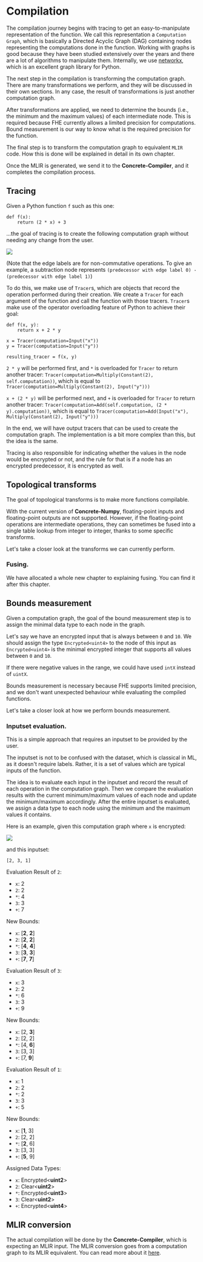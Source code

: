 # Compilation

The compilation journey begins with tracing to get an easy-to-manipulate representation of the function. We call this representation a `Computation Graph`, which is basically a Directed Acyclic Graph (DAG) containing nodes representing the computations done in the function. Working with graphs is good because they have been studied extensively over the years and there are a lot of algorithms to manipulate them. Internally, we use [networkx](https://networkx.org), which is an excellent graph library for Python.

The next step in the compilation is transforming the computation graph. There are many transformations we perform, and they will be discussed in their own sections. In any case, the result of transformations is just another computation graph.

After transformations are applied, we need to determine the bounds (i.e., the minimum and the maximum values) of each intermediate node. This is required because FHE currently allows a limited precision for computations. Bound measurement is our way to know what is the required precision for the function.

The final step is to transform the computation graph to equivalent `MLIR` code. How this is done will be explained in detail in its own chapter.

Once the MLIR is generated, we send it to the **Concrete-Compiler**, and it completes the compilation process.

## Tracing

Given a Python function `f` such as this one:

```
def f(x):
    return (2 * x) + 3
```

...the goal of tracing is to create the following computation graph without needing any change from the user.

![](../\_static/compilation-pipeline/two\_x\_plus\_three.png)

(Note that the edge labels are for non-commutative operations. To give an example, a subtraction node represents `(predecessor with edge label 0) - (predecessor with edge label 1)`)

To do this, we make use of `Tracer`s, which are objects that record the operation performed during their creation. We create a `Tracer` for each argument of the function and call the function with those tracers. `Tracer`s make use of the operator overloading feature of Python to achieve their goal:

```
def f(x, y):
    return x + 2 * y

x = Tracer(computation=Input("x"))
y = Tracer(computation=Input("y"))

resulting_tracer = f(x, y)
```

`2 * y` will be performed first, and `*` is overloaded for `Tracer` to return another tracer: `Tracer(computation=Multiply(Constant(2), self.computation))`, which is equal to `Tracer(computation=Multiply(Constant(2), Input("y")))`

`x + (2 * y)` will be performed next, and `+` is overloaded for `Tracer` to return another tracer: `Tracer(computation=Add(self.computation, (2 * y).computation))`, which is equal to `Tracer(computation=Add(Input("x"), Multiply(Constant(2), Input("y")))`

In the end, we will have output tracers that can be used to create the computation graph. The implementation is a bit more complex than this, but the idea is the same.

Tracing is also responsible for indicating whether the values in the node would be encrypted or not, and the rule for that is if a node has an encrypted predecessor, it is encrypted as well.

## Topological transforms

The goal of topological transforms is to make more functions compilable.

With the current version of **Concrete-Numpy**, floating-point inputs and floating-point outputs are not supported. However, if the floating-point operations are intermediate operations, they can sometimes be fused into a single table lookup from integer to integer, thanks to some specific transforms.

Let's take a closer look at the transforms we can currently perform.

### Fusing.

We have allocated a whole new chapter to explaining fusing. You can find it after this chapter.

## Bounds measurement

Given a computation graph, the goal of the bound measurement step is to assign the minimal data type to each node in the graph.

Let's say we have an encrypted input that is always between `0` and `10`. We should assign the type `Encrypted<uint4>` to the node of this input as `Encrypted<uint4>` is the minimal encrypted integer that supports all values between `0` and `10`.

If there were negative values in the range, we could have used `intX` instead of `uintX`.

Bounds measurement is necessary because FHE supports limited precision, and we don't want unexpected behaviour while evaluating the compiled functions.

Let's take a closer look at how we perform bounds measurement.

### Inputset evaluation.

This is a simple approach that requires an inputset to be provided by the user.

The inputset is not to be confused with the dataset, which is classical in ML, as it doesn't require labels. Rather, it is a set of values which are typical inputs of the function.

The idea is to evaluate each input in the inputset and record the result of each operation in the computation graph. Then we compare the evaluation results with the current minimum/maximum values of each node and update the minimum/maximum accordingly. After the entire inputset is evaluated, we assign a data type to each node using the minimum and the maximum values it contains.

Here is an example, given this computation graph where `x` is encrypted:

![](../\_static/compilation-pipeline/two\_x\_plus\_three.png)

and this inputset:

```
[2, 3, 1]
```

Evaluation Result of `2`:

* `x`: 2
* `2`: 2
* `*`: 4
* `3`: 3
* `+`: 7

New Bounds:

* `x`: \[**2**, **2**]
* `2`: \[**2**, **2**]
* `*`: \[**4**, **4**]
* `3`: \[**3**, **3**]
* `+`: \[**7**, **7**]

Evaluation Result of `3`:

* `x`: 3
* `2`: 2
* `*`: 6
* `3`: 3
* `+`: 9

New Bounds:

* `x`: \[2, **3**]
* `2`: \[2, 2]
* `*`: \[4, **6**]
* `3`: \[3, 3]
* `+`: \[7, **9**]

Evaluation Result of `1`:

* `x`: 1
* `2`: 2
* `*`: 2
* `3`: 3
* `+`: 5

New Bounds:

* `x`: \[**1**, 3]
* `2`: \[2, 2]
* `*`: \[**2**, 6]
* `3`: \[3, 3]
* `+`: \[**5**, 9]

Assigned Data Types:

* `x`: Encrypted<**uint2**>
* `2`: Clear<**uint2**>
* `*`: Encrypted<**uint3**>
* `3`: Clear<**uint2**>
* `+`: Encrypted<**uint4**>

## MLIR conversion

The actual compilation will be done by the **Concrete-Compiler**, which is expecting an MLIR input. The MLIR conversion goes from a computation graph to its MLIR equivalent. You can read more about it [here](mlir.md).
